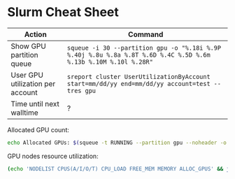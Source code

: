 # Slurm Cheat Sheet

| Action                              | Command                                                                                                             |
| ----------------------------------- | ------------------------------------------------------------------------------------------------------------------ |
| Show GPU partition queue         | `squeue -i 30 --partition gpu -o "%.18i %.9P %.40j %.8u %.8a %.8T %.6D %.4C %.5D %.6m %.13b %.10M %.10l %.28R"`   |
| User GPU utilization per account | `sreport cluster UserUtilizationByAccount start=mm/dd/yy end=mm/dd/yy account=test --tres gpu`                        |
| Time until next walltime         | ?                                                                                                                     |

Allocated GPU count:

```bash
echo Allocated GPUs: $(squeue -t RUNNING --partition gpu --noheader -o "%D %b" | cut -c 3-6 --complement | awk '{ print $1*$2 }' | awk '{s+=$1} END {print s}')/$(sinfo --partition gpu -N --states=alloc,idle,mix --noheader -o "%G" | cut -d : -f 3 | awk '{s+=$1} END {print s}')
```

GPU nodes resource utilization:

```bash
(echo 'NODELIST CPUS(A/I/O/T) CPU_LOAD FREE_MEM MEMORY ALLOC_GPUS' && join -a 1 -e 0 -o auto <(sinfo --partition gpu -N --states=alloc,idle,mix --noheader -o "%8N %13C %8O %8e %6m") <(squeue -t RUNNING --partition gpu --noheader -o "%N:%b" | awk -F : '{ m = gensub(/^(.*)\[(.+)-(.+)\](.*)$/, "\\1-\\2-\\3", 1, $1); if(m ~ /-/) { split(m, ms, "-"); for (i = int(ms[2]); i <= int(ms[3]); i++) { print ms[1] i " " $3 } } else { print $1 " " $3 } }'| awk '{ seen[$1] += $2 } END { for (i in seen) print i " " seen[i] }' | sort)) | awk '{ printf("%8s %13s %8s %8s %6s %10s\n", $1, $2, $3, $4, $5, $6) }'
```
